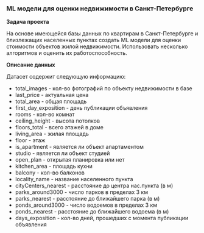 ### **ML модели для оценки недвижимости в Санкт-Петербурге**
 
**Задача проекта**

На основе имеющейся базы данных по квартирам в Санкт-Петербурге и близлежащих населенных пунктах создать ML модели для оценки стоимости объектов жилой недвижимости. Использовать несколько алгоритмов и оценить их работоспособность.

**Описание данных**

Датасет содержит следующую информацию:
- total_images - кол-во фотографий по объекту недвижимости в базе
- last_price - актуальная цена
- total_area - общая площадь 
- first_day_exposition - день публикации объявления
- rooms - кол-во комнат
- ceiling_height - высота потолков
- floors_total - всего этажей в доме
- living_area - жилая площадь
- floor - этаж
- is_apartment - является ли объект апартаментом
- studio - является ли объект студией
- open_plan - открытая планировка или  нет
- kitchen_area - площадь кухни
- balcony - кол-во балконов
- locality_name - название населенного пункта
- cityCenters_nearest - расстояние до центра нас.пункта (в м)
- parks_around3000 - число парков в пределах 3 км
- parks_nearest - расстояние до ближайшего парка (в м)
- ponds_around3000 - число водоемов в пределах 3 км
- ponds_nearest - расстояние до ближайшего водоема (в м)
- days_exposition - кол-во дней, прошедших с момента публикации объявления
